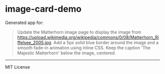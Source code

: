 # image-card-demo

Generated app for:

> Update the Matterhorn image page to display the image from https://upload.wikimedia.org/wikipedia/commons/0/08/Matterhorn_Riffelsee_2005.jpg. Add a 5px solid blue border around the image and a smooth fade-in animation using inline CSS. Keep the caption 'The Majestic Matterhorn' below the image, centered.

---
MIT License